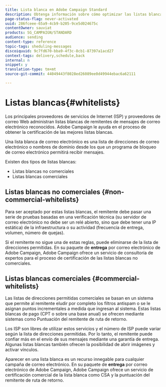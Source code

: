 ```yaml
---
title: Lista blanca en Adobe Campaign Standard
description: Obtenga información sobre cómo optimizar las listas blancas con Adobe Campaign Standard.
page-status-flag: never-activated
uuid: 286fceee-65a9-4cb9-b205-9ce5d024675c
contentOwner: sauviat
products: SG_CAMPAIGN/STANDARD
audience: sending
content-type: reference
topic-tags: sheduling-messages
discoiquuid: 9c7fd670-bba9-4f3c-8cb1-87397a1acd27
context-tags: delivery,schedule,back
internal: n
snippet: y
translation-type: tm+mt
source-git-commit: 44049443f8028ed26089ee0d49944ebac6a62111

---
```



# Listas blancas{#whitelists}

Los principales proveedores de servicios de Internet (ISP) y proveedores de correo Web administran listas blancas de remitentes de mensajes de correo electrónico reconocidos. Adobe Campaign le ayuda en el proceso de obtener la certificación de las mejores listas blancas.

Una lista blanca de correo electrónico es una lista de direcciones de correo electrónico o nombres de dominio desde los que un programa de bloqueo de correo electrónico permitirá recibir mensajes.

Existen dos tipos de listas blancas:
* Listas blancas no comerciales
* Listas blancas comerciales

## Listas blancas no comerciales {#non-commercial-whitelists}

Para ser aceptado por estas listas blancas, el remitente debe pasar una serie de pruebas basadas en una verificación técnica (su servidor de correo electrónico no debe ser un relé abierto, sino que debe tener una IP estática) de la infraestructura o su actividad (frecuencia de entrega, volumen, número de quejas).

Si el remitente no sigue una de estas reglas, puede eliminarse de la lista de direcciones permitidas. En su paquete de **entrega** por correo electrónico de Adobe Campaign, Adobe Campaign ofrece un servicio de consultoría de expertos para el proceso de certificación de las listas blancas no comerciales.

## Listas blancas comerciales {#commercial-whitelists}

Las listas de direcciones permitidas comerciales se basan en un sistema que permite al remitente eludir por completo los filtros antispam o se le asignan puntos incrementales a medida que ingresan al sistema. Estas listas blancas de pago (CPT o sobre una base anual) se ofrecen mediante sistemas como Puntuación del remitente de ruta de retorno.

Los ISP son libres de utilizar estos servicios y el número de ISP puede variar según la lista de direcciones permitidas. Por lo tanto, el remitente puede confiar más en el envío de sus mensajes mediante una garantía de entrega. Algunas listas blancas también ofrecen la posibilidad de abrir imágenes y activar vínculos.

Aparecer en una lista blanca es un recurso innegable para cualquier campaña de correo electrónico. En su paquete de **entrega** por correo electrónico de Adobe Campaign, Adobe Campaign ofrece un servicio de certificación comercial de la lista blanca como CSA y la puntuación del remitente de ruta de retorno.